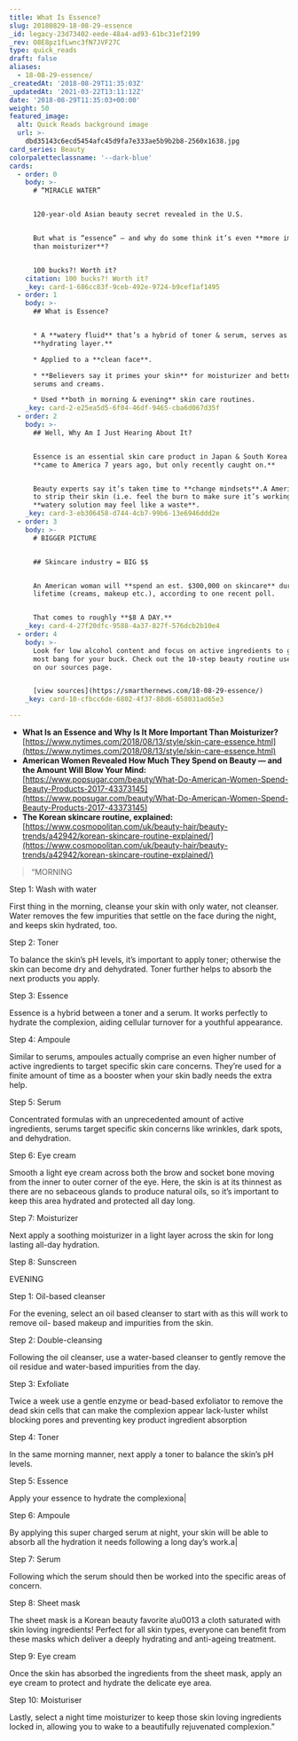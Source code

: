 ```yaml
---
title: What Is Essence?
slug: 20180829-18-08-29-essence
_id: legacy-23d73402-eede-48a4-ad93-61bc31ef2199
_rev: O8E8pz1fLwnc3fN7JVF27C
type: quick_reads
draft: false
aliases:
  - 18-08-29-essence/
_createdAt: '2018-08-29T11:35:03Z'
_updatedAt: '2021-03-22T13:11:12Z'
date: '2018-08-29T11:35:03+00:00'
weight: 50
featured_image:
  alt: Quick Reads background image
  url: >-
    dbd35143c6ecd5454afc45d9fa7e333ae5b9b2b8-2560x1638.jpg
card_series: Beauty
colorpaletteclassname: '--dark-blue'
cards:
  - order: 0
    body: >-
      # “MIRACLE WATER”


      120-year-old Asian beauty secret revealed in the U.S.


      But what is “essence” – and why do some think it’s even **more important
      than moisturizer**?


      100 bucks?! Worth it?
    citation: 100 bucks?! Worth it?
    _key: card-1-686cc83f-9ceb-492e-9724-b9cef1af1495
  - order: 1
    body: >-
      ## What is Essence?


      * A **watery fluid** that’s a hybrid of toner & serum, serves as a
      **hydrating layer.**

      * Applied to a **clean face**.

      * **Believers say it primes your skin** for moisturizer and better absorbs
      serums and creams.

      * Used **both in morning & evening** skin care routines.
    _key: card-2-e25ea5d5-6f04-46df-9465-cba6d067d35f
  - order: 2
    body: >-
      ## Well, Why Am I Just Hearing About It?


      Essence is an essential skin care product in Japan & South Korea. ItA
      **came to America 7 years ago, but only recently caught on.**


      Beauty experts say it’s taken time to **change mindsets**.A Americans tend
      to strip their skin (i.e. feel the burn to make sure it’s working), **a**
      **watery solution may feel like a waste**.
    _key: card-3-eb306458-d744-4cb7-99b6-13e6946ddd2e
  - order: 3
    body: >-
      # BIGGER PICTURE


      ## Skincare industry = BIG $$


      An American woman will **spend an est. $300,000 on skincare** during her
      lifetime (creams, makeup etc.), according to one recent poll.


      That comes to roughly **$8 A DAY.**
    _key: card-4-27f20dfc-9588-4a37-827f-576dcb2b10e4
  - order: 4
    body: >-
      Look for low alcohol content and focus on active ingredients to get the
      most bang for your buck. Check out the 10-step beauty routine used in Asia
      on our sources page.


      [view sources](https://smarthernews.com/18-08-29-essence/)
    _key: card-10-cfbcc6de-6802-4f37-88d6-658031ad65e3

---
```

* **What Is an Essence and Why Is It More Important Than Moisturizer?**  
[https://www.nytimes.com/2018/08/13/style/skin-care-essence.html](https://www.nytimes.com/2018/08/13/style/skin-care-essence.html)
* **American Women Revealed How Much They Spend on Beauty — and the Amount Will Blow Your Mind:**  
[https://www.popsugar.com/beauty/What-Do-American-Women-Spend-Beauty-Products-2017-43373145](https://www.popsugar.com/beauty/What-Do-American-Women-Spend-Beauty-Products-2017-43373145)
* **The Korean skincare routine, explained:**  
[https://www.cosmopolitan.com/uk/beauty-hair/beauty-trends/a42942/korean-skincare-routine-explained/](https://www.cosmopolitan.com/uk/beauty-hair/beauty-trends/a42942/korean-skincare-routine-explained/)

> “MORNING  
  
  
  
Step 1: Wash with water  
  
  
  
First thing in the morning, cleanse your skin with only water, not cleanser. Water removes the few impurities that settle on the face during the night, and keeps skin hydrated, too.  
  
  
  
Step 2: Toner  
  
  
  
To balance the skin’s pH levels, it’s important to apply toner; otherwise the skin can become dry and dehydrated. Toner further helps to absorb the next products you apply.  
  
  
  
Step 3: Essence  
  
  
  
Essence is a hybrid between a toner and a serum. It works perfectly to hydrate the complexion, aiding cellular turnover for a youthful appearance.  
  
  
  
Step 4: Ampoule  
  
  
  
Similar to serums, ampoules actually comprise an even higher number of active ingredients to target specific skin care concerns. They’re used for a finite amount of time as a booster when your skin badly needs the extra help.  
  
  
  
Step 5: Serum  
  
  
  
Concentrated formulas with an unprecedented amount of active ingredients, serums target specific skin concerns like wrinkles, dark spots, and dehydration.  
  
  
  
Step 6: Eye cream  
  
  
  
Smooth a light eye cream across both the brow and socket bone moving from the inner to outer corner of the eye. Here, the skin is at its thinnest as there are no sebaceous glands to produce natural oils, so it’s important to keep this area hydrated and protected all day long.  
  
  
  
Step 7: Moisturizer  
  
  
  
Next apply a soothing moisturizer in a light layer across the skin for long lasting all-day hydration.  
  
  
  
Step 8: Sunscreen  
  
  
  
EVENING  
  
  
  
Step 1: Oil-based cleanser  
  
  
  
For the evening, select an oil based cleanser to start with as this will work to remove oil- based makeup and impurities from the skin.  
  
  
  
Step 2: Double-cleansing  
  
  
  
Following the oil cleanser, use a water-based cleanser to gently remove the oil residue and water-based impurities from the day.  
  
  
  
Step 3: Exfoliate  
  
  
  
Twice a week use a gentle enzyme or bead-based exfoliator to remove the dead skin cells that can make the complexion appear lack-luster whilst blocking pores and preventing key product ingredient absorption  
  
  
  
Step 4: Toner  
  
  
  
In the same morning manner, next apply a toner to balance the skin’s pH levels.  
  
  
  
Step 5: Essence  
  
  
  
Apply your essence to hydrate the complexiona|  
  
  
  
Step 6: Ampoule  
  
  
  
By applying this super charged serum at night, your skin will be able to absorb all the hydration it needs following a long day’s work.a|  
  
  
  
Step 7: Serum  
  
  
  
Following which the serum should then be worked into the specific areas of concern.  
  
  
  
Step 8: Sheet mask  
  
  
  
The sheet mask is a Korean beauty favorite a\u0013 a cloth saturated with skin loving ingredients! Perfect for all skin types, everyone can benefit from these masks which deliver a deeply hydrating and anti-ageing treatment.  
  
  
  
Step 9: Eye cream  
  
  
  
Once the skin has absorbed the ingredients from the sheet mask, apply an eye cream to protect and hydrate the delicate eye area.  
  
  
  
Step 10: Moisturiser  
  
  
  
Lastly, select a night time moisturizer to keep those skin loving ingredients locked in, allowing you to wake to a beautifully rejuvenated complexion.”
